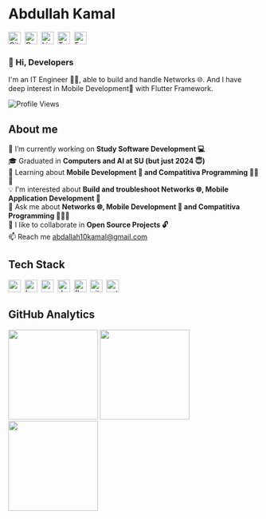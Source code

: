 # Abdullah Kamal
<a href="https://www.github.com/3bdullahkama1" target="_blank"><img src="https://img.shields.io/badge/GitHub-100000?style=flat&logo=github&logoColor=white" alt="GitHub Badge" height="25"></a>&nbsp;
<a href="mailto:abdallah10kamal@gmail.com" target="_blank"><img src="https://img.shields.io/badge/Gmail-D14836?style=flat&logo=gmail&logoColor=white" alt="Gmail Badge" height="25"></a>&nbsp;
<a href="https://www.linkedin.com/in/abdullah-kamal-ba9b3122b" target="_blank"><img src="https://img.shields.io/badge/LinkedIn-0077B5?style=flat&logo=linkedin&logoColor=white" alt="LinkedIn Badge" height="25"></a>&nbsp;
<a href="https://twitter.com/3bdullahkama1" target="_blank"><img src="https://img.shields.io/badge/Twitter-1DA1F2?style=flat&logo=twitter&logoColor=white" alt="Twitter Badge" height="25"></a>&nbsp;
<a href="https://www.facebook.com/profile.php?id=100081504112217" target="_blank"><img src="https://img.shields.io/badge/Facebook-1877F2?style=flat&logo=facebook&logoColor=white" alt="Facebook Badge" height="25"></a>&nbsp;

### 👋 Hi, Developers
I'm an IT Engineer 🧑‍💻, able to build and handle Networks 🌐. And I have deep interest in Mobile Development📲 with Flutter Framework.

![Profile Views](https://komarev.com/ghpvc/?username=3bdullahkama1&theme=default&color=blue&style=flat&label=Profile+Views)

## About me
🔭&nbsp;I’m currently working on **Study Software Development 💻**
<br/>🎓&nbsp;Graduated in **Computers and AI at SU (but just 2024 😇)**
<br/>🌱&nbsp;Learning about **Mobile Development 📲 and Compatitiva Programming 👨‍💻🥇**
<br/>💡&nbsp;I'm interested about **Build and troubleshoot Networks 🌐,  Mobile Application Development 📲**
<br/>💬&nbsp;Ask me about **Networks 🌐,  Mobile Development 📲 and Compatitiva Programming 👨‍💻🥇**
<br/>🤝&nbsp;I like to collaborate in **Open Source Projects 🔓**
<br/>📫&nbsp;Reach me [abdallah10kamal@gmail.com](mailto:abdallah10kamal@gmail.com)

## Tech Stack
<img src="https://img.shields.io/badge/Android-05122A?style=flat&logo=android" alt="android Badge" height="25">&nbsp;
<img src="https://img.shields.io/badge/Bash-05122A?style=flat&logo=gnu-bash" alt="bash Badge" height="25">&nbsp;
<img src="https://img.shields.io/badge/C++-05122A?style=flat&logo=c%2B%2B&" alt="c++ Badge" height="25">&nbsp;
<img src="https://img.shields.io/badge/Dart-05122A?style=flat&logo=dart" alt="dart Badge" height="25">&nbsp;
<img src="https://img.shields.io/badge/Flutter-05122A?style=flat&logo=flutter" alt="flutter Badge" height="25">&nbsp;
<img src="https://img.shields.io/badge/Git-05122A?style=flat&logo=git" alt="git Badge" height="25">&nbsp;
<img src="https://img.shields.io/badge/Python-05122A?style=flat&logo=python" alt="python Badge" height="25">&nbsp;

## GitHub Analytics
<div>
<img height="180em" src="https://github-readme-stats.vercel.app/api?username=3bdullahkama1&theme=default&show_icons=true&count_private=true">
<img height="180em" src="https://github-readme-stats.vercel.app/api/top-langs/?username=3bdullahkama1&theme=default&layout=compact&langs_count=5">
<img height="180em" src="https://github-readme-streak-stats.herokuapp.com/?user=3bdullahkama1&theme=default">
</div>
